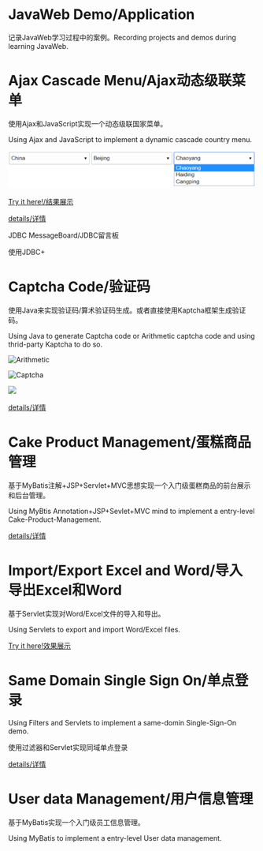 # JavaWeb Demo/Application

记录JavaWeb学习过程中的案例。Recording projects and demos during learning JavaWeb.

# Ajax Cascade Menu/Ajax动态级联菜单

使用Ajax和JavaScript实现一个动态级联国家菜单。

Using Ajax and JavaScript to implement a dynamic cascade country menu.

![cascade country menu](https://github.com/MaJesTySA/JavaWeb/raw/master/img/ajaxCascadeMenu.png)

[Try it here!/结果展示](http://120.79.248.245:8080/ajax/country_menu.html)

[details/详情](https://blog.csdn.net/csdn_inside/article/details/89066754)

JDBC MessageBoard/JDBC留言板

使用JDBC+

# Captcha Code/验证码

使用Java来实现验证码/算术验证码生成。或者直接使用Kaptcha框架生成验证码。

Using Java to generate Captcha code or Arithmetic captcha code and using thrid-party Kaptcha to do so.

![Arithmetic](https://img-blog.csdnimg.cn/20190408200905910.png)

![Captcha](https://img-blog.csdnimg.cn/20190408194659172.png)

![](https://img-blog.csdnimg.cn/20190408201702751.png)

[details/详情](https://blog.csdn.net/csdn_inside/article/details/89104248)

# Cake Product Management/蛋糕商品管理

基于MyBatis注解+JSP+Servlet+MVC思想实现一个入门级蛋糕商品的前台展示和后台管理。

Using MyBtis Annotation+JSP+Sevlet+MVC mind to implement a entry-level Cake-Product-Management.

[details/详情](https://github.com/MaJesTySA/JavaWeb/blob/master/Cake_Product_Management/README.md)

# Import/Export Excel and Word/导入导出Excel和Word

基于Servlet实现对Word/Excel文件的导入和导出。

Using Servlets to export and import Word/Excel files.

[Try it here!效果展示](http://120.79.248.245:8080/wordExcel/index)

# Same Domain Single Sign On/单点登录

Using Filters and Servlets to implement a same-domin Single-Sign-On demo.

使用过滤器和Servlet实现同域单点登录

[details/详情](https://blog.csdn.net/csdn_inside/article/details/89246942)

# User data Management/用户信息管理

基于MyBatis实现一个入门级员工信息管理。

Using MyBatis to implement a entry-level User data management.

